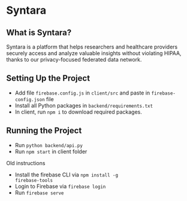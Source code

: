 # Syntara

## What is Syntara?

Syntara is a platform that helps researchers and healthcare providers securely access and analyze valuable insights without violating HIPAA, thanks to our privacy-focused federated data network.

## Setting Up the Project

- Add file `firebase.config.js` in `client/src` and paste in `firebase-config.json` file
- Install all Python packages in `backend/requirements.txt`
- In client, run `npm i` to download required packages.

## Running the Project

- Run `python backend/api.py`
- Run `npm start` in client folder

Old instructions

- Install the firebase CLI via <code>npm install -g firebase-tools</code>
- Login to Firebase via <code>firebase login</code>
- Run <code>firebase serve</code>
